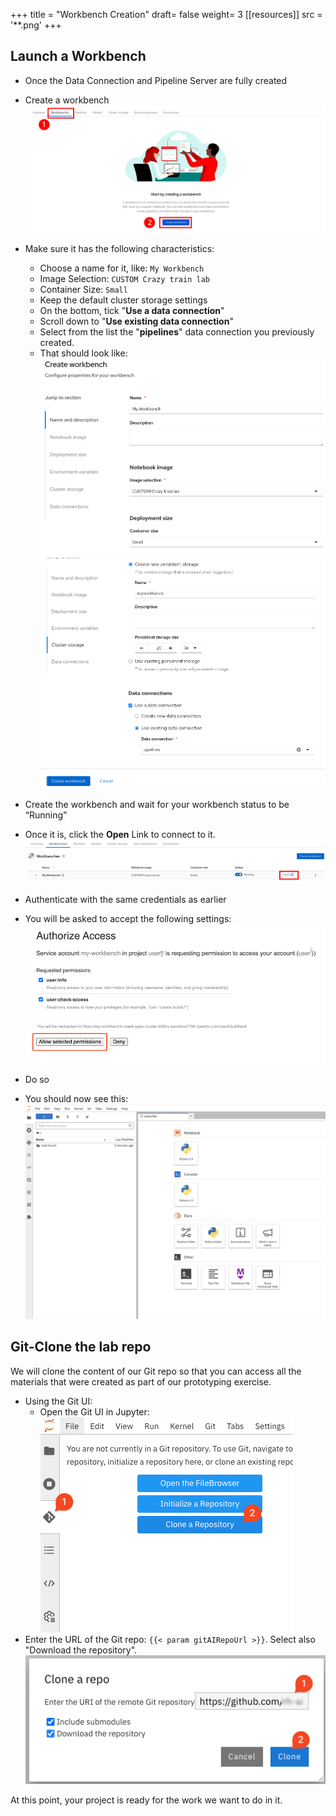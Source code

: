 +++
title = "Workbench Creation"
draft= false
weight= 3
[[resources]]
  src = '**.png'
+++

## Launch a Workbench

* Once the Data Connection and Pipeline Server are fully created
* Create a workbench
![02-03-create-wb.png](02-03-create-wb.png)
* Make sure it has the following characteristics:  
    * Choose a name for it, like: `My Workbench`  
    * Image Selection: `CUSTOM Crazy train lab`
    * Container Size: `Small`
    * Keep the default cluster storage settings
    * On the bottom, tick "**Use a data connection**"
    * Scroll down to "**Use existing data connection**"
    * Select from the list the "**pipelines**" data connection you previously created.
    * That should look like:
![02-02-launch-workbench-01.png](02-02-launch-workbench-01.png)
![02-02-launch-workbench-02.png](02-02-launch-workbench-02.png)
* Create the workbench and wait for your workbench status to be “Running” 
* Once it is, click the **Open** Link to connect to it.
![02-03-open-link.png](02-03-open-link.png)

* Authenticate with the same credentials as earlier
* You will be asked to accept the following settings:
![02-02-accept.png](02-02-accept.png)

* Do so
* You should now see this:
![02-02-jupyter.png](02-02-jupyter.png)

## Git-Clone the lab repo

We will clone the content of our Git repo so that you can access all the materials that were created as part of our prototyping exercise.

* Using the Git UI:
  * Open the Git UI in Jupyter:
![git-clone-1.png](git-clone-1.png)
* Enter the URL of the Git repo: ```{{< param gitAIRepoUrl >}}```. Select also "Download the repository".
![git-clone-2.png](git-clone-2.png)

At this point, your project is ready for the work we want to do in it.
